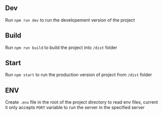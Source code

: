 ## Dev

Run `npm run dev` to run the developement version of the project

## Build

Run `npm run build` to build the project into `/dist` folder

## Start

Run `npm start` to run the production version of project from `/dist` folder

## ENV

Create `.env` file in the root of the project directory to read env files, current it only accepts `PORT` variable to run the server in the specified server
